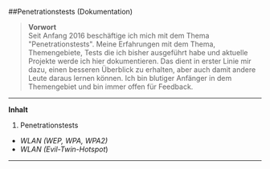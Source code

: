 ##Penetrationstests (Dokumentation)

> **Vorwort**  
> Seit Anfang 2016 beschäftige ich mich mit dem Thema "Penetrationstests". Meine Erfahrungen mit dem Thema, Themengebiete, Tests die ich bisher ausgeführt habe und aktuelle Projekte werde ich hier dokumentieren. Das dient in erster Linie mir dazu, einen besseren Überblick zu erhalten, aber auch damit andere Leute daraus lernen können. Ich bin blutiger Anfänger in dem Themengebiet und bin immer offen für Feedback.

----------

**Inhalt**

1. Penetrationstests
 - *WLAN (WEP, WPA, WPA2)*
 - *WLAN (Evil-Twin-Hotspot*)

----------




